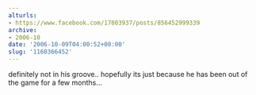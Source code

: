 ```yaml
---
alturls:
- https://www.facebook.com/17803937/posts/856452999339
archive:
- 2006-10
date: '2006-10-09T04:00:52+00:00'
slug: '1160366452'
---
```


definitely not in his groove.. hopefully its just because he has been out of the game for a few months...

